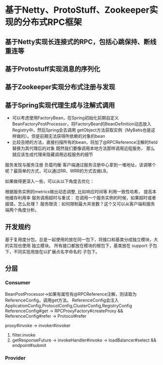 # 基于Netty、ProtoStuff、Zookeeper实现的分布式RPC框架
## 基于Netty实现长连接式的RPC，包括心跳保持、断线重连等
## 基于Protostuff实现消息的序列化
## 基于Zookeeper实现分布式注册与发现
## 基于Spring实现代理生成与注解式调用


- 可以考虑使用FactoryBean，在Spring初始化前期自定义BeanFactoryPostProcessor，将FactoryBean的BeanDefinition动态放入Registry中，然后Spring会去调用
getObject方法获取实例（MyBatis也是这样做的）。但是前期无法获得所依赖的对象的bean
- 比较丑陋的方法，直接扫描所有的bean，将加了@RPCReference注解的field替换为其代理后的对象
既然我们要像调用本地方法那样调用远程服务， 那么就应该生成代理来隐藏调用远程服务的细节

服务发现与服务注册
负载均衡
客户端通过服务注册中心拿到一堆地址，该调哪个呢？最简单的方式，可以通过RR、WRR的方式去做LB。

如果做得更深入一些，可以从以下角度去优化：

根据服务实例的metrics做出动态调整, 比如响应时间等
利用一致性哈希， 提高本地缓存利用率
服务调用超时与重试： 在调用一个服务实例的时候，如果超时或者报错，怎么处理？
服务限流：如何限制最大并发数？这个又可以从客户端和服务端两个角度分析。
## 开发规约
基于复⽤度分包，总是⼀起使⽤的放在同⼀包下，将接⼝和基类分成独⽴模块，⼤的实现也使⽤
独⽴模块。
所有接⼝都放在模块的根包下，基类放在 support ⼦包下，不同实现⽤放在以扩展点名字命名的
⼦包下。

## 分层
### Consumer
BeanPostProcessor->如果有属性有@RPCReference注解，则读取为ReferenceConfig，调用get方法。
ReferenceConfig会注入ApplicationConfig,ProtocolConfig,ClusterConfig,RegistryConfig
ReferenceConfig#get ->   RPCProxyFactory#createProxy && ReferenceConfig#refer -> Protocol#refer  

proxy#invoke -> invoker#invoker 
1) filter.invoke 
2) getResponseFuture -> invokeHandler#invoke -> loadBalancer#select && endpoint#submit

### Provider

